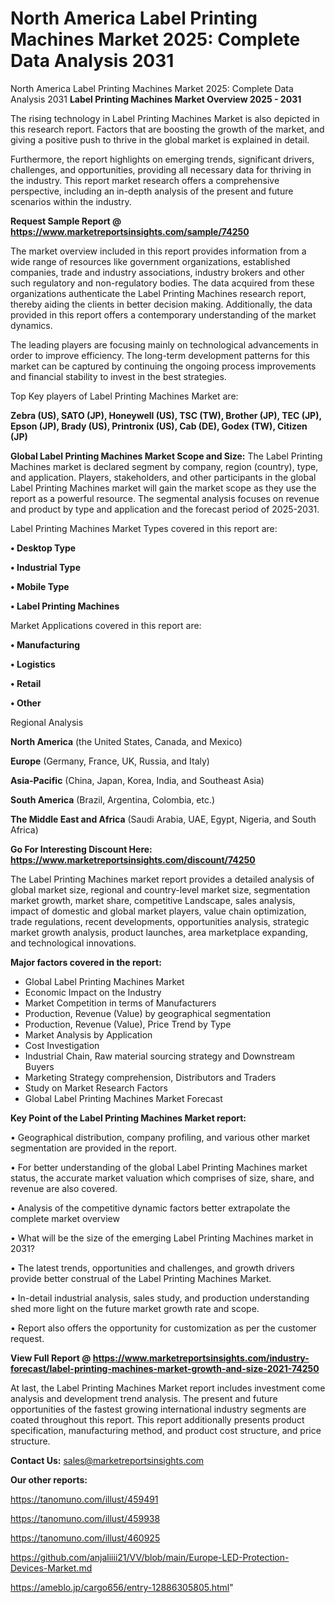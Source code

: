 # North America Label Printing Machines Market 2025: Complete Data Analysis 2031
North America Label Printing Machines Market 2025: Complete Data Analysis 2031
<Strong> Label Printing Machines Market Overview 2025 - 2031</strong>

The rising technology in Label Printing Machines Market is also depicted in this research report. Factors that are boosting the growth of the market, and giving a positive push to thrive in the global market is explained in detail.

Furthermore, the report highlights on emerging trends, significant drivers, challenges, and opportunities, providing all necessary data for thriving in the industry. This report market research offers a comprehensive perspective, including an in-depth analysis of the present and future scenarios within the industry.

<strong>Request Sample Report @ <a href=https://www.marketreportsinsights.com/sample/74250>https://www.marketreportsinsights.com/sample/74250</a></strong>

The market overview included in this report provides information from a wide range of resources like government organizations, established companies, trade and industry associations, industry brokers and other such regulatory and non-regulatory bodies. The data acquired from these organizations authenticate the Label Printing Machines research report, thereby aiding the clients in better decision making. Additionally, the data provided in this report offers a contemporary understanding of the market dynamics.

The leading players are focusing mainly on technological advancements in order to improve efficiency. The long-term development patterns for this market can be captured by continuing the ongoing process improvements and financial stability to invest in the best strategies.

Top Key players of Label Printing Machines Market are:

<strong>Zebra (US), SATO (JP), Honeywell (US), TSC (TW), Brother (JP), TEC (JP), Epson (JP), Brady (US), Printronix (US), Cab (DE), Godex (TW), Citizen (JP)</strong>

<strong><b>Global Label Printing Machines Market Scope and Size:</b></strong>
The Label Printing Machines market is declared segment by company, region (country), type, and application. Players, stakeholders, and other participants in the global Label Printing Machines market will gain the market scope as they use the report as a powerful resource. The segmental analysis focuses on revenue and product by type and application and the forecast period of 2025-2031.

Label Printing Machines Market Types covered in this report are:

<strong>• Desktop Type

• Industrial Type

• Mobile Type

• Label Printing Machines</strong>

Market Applications covered in this report are:

<strong>• Manufacturing

• Logistics

• Retail

• Other</strong> 

Regional Analysis

<strong>North America</strong> (the United States, Canada, and Mexico)

<strong>Europe</strong> (Germany, France, UK, Russia, and Italy)

<strong>Asia-Pacific</strong> (China, Japan, Korea, India, and Southeast Asia)

<strong>South America</strong> (Brazil, Argentina, Colombia, etc.)

<strong>The Middle East and Africa</strong> (Saudi Arabia, UAE, Egypt, Nigeria, and South Africa)

<strong>Go For Interesting Discount Here: <a href=https://www.marketreportsinsights.com/discount/74250>https://www.marketreportsinsights.com/discount/74250</a></strong>

The Label Printing Machines market report provides a detailed analysis of global market size, regional and country-level market size, segmentation market growth, market share, competitive Landscape, sales analysis, impact of domestic and global market players, value chain optimization, trade regulations, recent developments, opportunities analysis, strategic market growth analysis, product launches, area marketplace expanding, and technological innovations.

<strong><b>Major factors covered in the report:</b></strong>
<ul>
  <li>Global Label Printing Machines Market </li>
  <li>Economic Impact on the Industry</li>
  <li>Market Competition in terms of Manufacturers</li>
  <li>Production, Revenue (Value) by geographical segmentation</li>
  <li>Production, Revenue (Value), Price Trend by Type</li>
  <li>Market Analysis by Application</li>
  <li>Cost Investigation</li>
  <li>Industrial Chain, Raw material sourcing strategy and Downstream Buyers</li>
  <li>Marketing Strategy comprehension, Distributors and Traders</li>
  <li>Study on Market Research Factors</li>
  <li>Global Label Printing Machines Market Forecast</li>
</ul>

<strong><b>Key Point of the Label Printing Machines Market report:</b></strong>

• Geographical distribution, company profiling, and various other market segmentation are provided in the report.

• For better understanding of the global Label Printing Machines market status, the accurate market valuation which comprises of size, share, and revenue are also covered.

• Analysis of the competitive dynamic factors better extrapolate the complete market overview

• What will be the size of the emerging Label Printing Machines market in 2031?

• The latest trends, opportunities and challenges, and growth drivers provide better construal of the Label Printing Machines Market.

• In-detail industrial analysis, sales study, and production understanding shed more light on the future market growth rate and scope.

• Report also offers the opportunity for customization as per the customer request.

<strong><b>View Full Report @ <a href=https://www.marketreportsinsights.com/industry-forecast/label-printing-machines-market-growth-and-size-2021-74250>https://www.marketreportsinsights.com/industry-forecast/label-printing-machines-market-growth-and-size-2021-74250</a></b></strong>


At last, the Label Printing Machines Market report includes investment come analysis and development trend analysis. The present and future opportunities of the fastest growing international industry segments are coated throughout this report. This report additionally presents product specification, manufacturing method, and product cost structure, and price structure.

<strong>Contact Us:</strong>
sales@marketreportsinsights.com

<strong>Our other reports:</strong>

<a href=https://tanomuno.com/illust/459491>https://tanomuno.com/illust/459491</a>

<a href=https://tanomuno.com/illust/459938>https://tanomuno.com/illust/459938</a>

<a href=https://tanomuno.com/illust/460925>https://tanomuno.com/illust/460925</a>

<a href=https://github.com/anjaliiii21/VV/blob/main/Europe-LED-Protection-Devices-Market.md>https://github.com/anjaliiii21/VV/blob/main/Europe-LED-Protection-Devices-Market.md</a>

<a href=https://ameblo.jp/cargo656/entry-12886305805.html>https://ameblo.jp/cargo656/entry-12886305805.html</a>"
